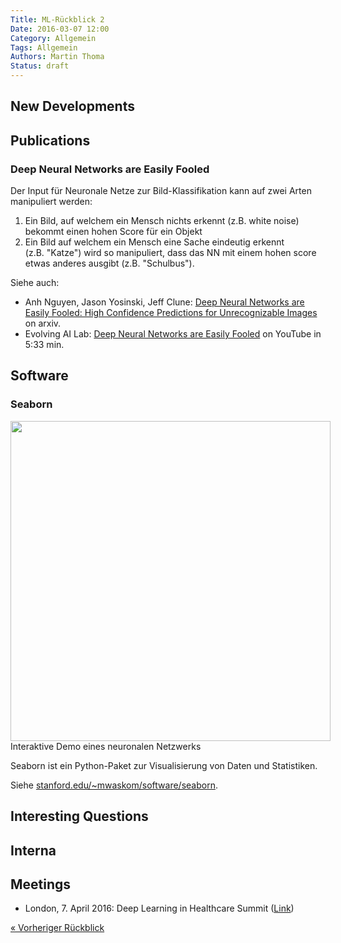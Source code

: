 ```yaml
---
Title: ML-Rückblick 2
Date: 2016-03-07 12:00
Category: Allgemein
Tags: Allgemein
Authors: Martin Thoma
Status: draft
---
```


## New Developments

<!-- Trends -->


## Publications

<!-- e.g. arXiv -->

### Deep Neural Networks are Easily Fooled

Der Input für Neuronale Netze zur Bild-Klassifikation kann auf zwei Arten
manipuliert werden:

1. Ein Bild, auf welchem ein Mensch nichts erkennt (z.B. white noise) bekommt
   einen hohen Score für ein Objekt
2. Ein Bild auf welchem ein Mensch eine Sache eindeutig erkennt
   (z.B.&nbsp;"Katze")
   wird so manipuliert, dass das NN mit einem hohen score etwas anderes ausgibt
   (z.B.&nbsp;"Schulbus").

Siehe auch:

* Anh Nguyen, Jason Yosinski, Jeff Clune: [Deep Neural Networks are Easily Fooled: High Confidence Predictions for Unrecognizable Images](http://arxiv.org/abs/1412.1897) on arxiv.
* Evolving AI Lab: [Deep Neural Networks are Easily Fooled](https://www.youtube.com/watch?v=M2IebCN9Ht4) on YouTube in 5:33 min.


## Software

<!-- e.g. Theano, Keras, ... -->

### Seaborn

<figure style="display:table;margin: 0 auto 0.55em;">
<a href="{filename}/images/seaborn_hexbin_marginals.png"><img align="middle"  width="512" src="{filename}/images/seaborn_hexbin_marginals.png"></a>
<figcaption style="display:table-caption;caption-side:bottom">Interaktive Demo eines neuronalen Netzwerks</figcaption>
</figure>

Seaborn ist ein Python-Paket zur Visualisierung von Daten und Statistiken.

Siehe [stanford.edu/~mwaskom/software/seaborn](http://stanford.edu/~mwaskom/software/seaborn/).


## Interesting Questions

<!-- For example StackExchange -->


## Interna

<!-- About ML-KA itself; can also be a link to posts on this website -->

## Meetings

<!-- ML-KA meetings, but not only -->

* London, 7. April 2016: Deep Learning in Healthcare Summit ([Link](https://re-work.co/events/deep-learning-health-london-2016))


<div class="navigation clearfix">
    <div class="alignleft">
        <a href="http://ml-ka.de/ml-ruckblick-1/" rel="prev">« Vorheriger Rückblick</a>
    </div>
    <!--
    <div class="alignright">
        <a href="http://ml-ka.de/ml-ruckblick-1/" rel="prev">« Vorheriger Rückblick</a>
    </div>
    -->
</div>
